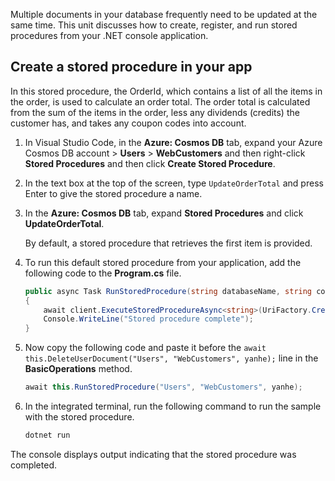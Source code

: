 Multiple documents in your database frequently need to be updated at the same time. This unit discusses how to create, register, and run stored procedures from your .NET console application.

## Create a stored procedure in your app

In this stored procedure, the OrderId, which contains a list of all the items in the order, is used to calculate an order total. The order total is calculated from the sum of the items in the order, less any dividends (credits) the customer has, and takes any coupon codes into account.

1. In Visual Studio Code, in the **Azure: Cosmos DB** tab, expand your Azure Cosmos DB account > **Users** > **WebCustomers** and then right-click **Stored Procedures** and then click **Create Stored Procedure**.

1. In the text box at the top of the screen, type `UpdateOrderTotal` and press Enter to give the stored procedure a name.

1. In the **Azure: Cosmos DB** tab, expand **Stored Procedures** and click **UpdateOrderTotal**.

    By default, a stored procedure that retrieves the first item is provided.

1. To run this default stored procedure from your application, add the following code to the **Program.cs** file.

    ```csharp
    public async Task RunStoredProcedure(string databaseName, string collectionName, User user)
    {
        await client.ExecuteStoredProcedureAsync<string>(UriFactory.CreateStoredProcedureUri(databaseName, collectionName, "UpdateOrderTotal"), new RequestOptions { PartitionKey = new PartitionKey(user.UserId) });
        Console.WriteLine("Stored procedure complete");
    }
    ```

1. Now copy the following code and paste it before the `await this.DeleteUserDocument("Users", "WebCustomers", yanhe);` line in the **BasicOperations** method.

    ```csharp
    await this.RunStoredProcedure("Users", "WebCustomers", yanhe);
    ```

1. In the integrated terminal, run the following command to run the sample with the stored procedure.

    ```bash
    dotnet run
    ```

The console displays output indicating that the stored procedure was completed.
